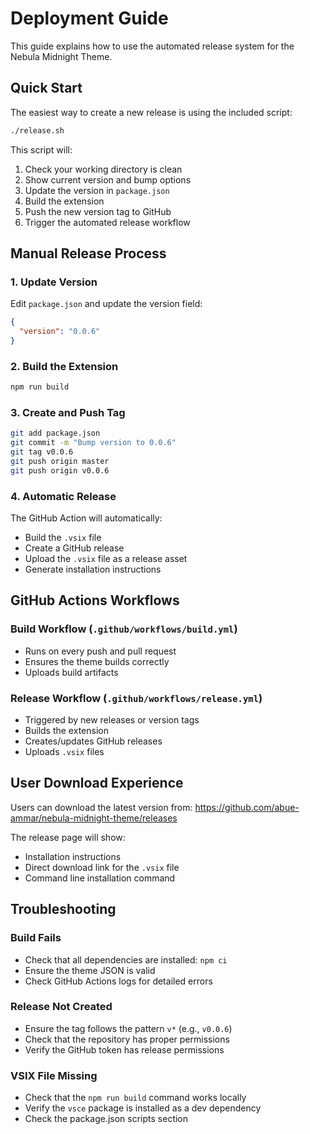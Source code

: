 # Deployment Guide

This guide explains how to use the automated release system for the Nebula Midnight Theme.

## Quick Start

The easiest way to create a new release is using the included script:

```bash
./release.sh
```

This script will:

1. Check your working directory is clean
2. Show current version and bump options
3. Update the version in `package.json`
4. Build the extension
5. Push the new version tag to GitHub
6. Trigger the automated release workflow

## Manual Release Process

### 1. Update Version

Edit `package.json` and update the version field:

```json
{
  "version": "0.0.6"
}
```

### 2. Build the Extension

```bash
npm run build
```

### 3. Create and Push Tag

```bash
git add package.json
git commit -m "Bump version to 0.0.6"
git tag v0.0.6
git push origin master
git push origin v0.0.6
```

### 4. Automatic Release

The GitHub Action will automatically:

- Build the `.vsix` file
- Create a GitHub release
- Upload the `.vsix` file as a release asset
- Generate installation instructions

## GitHub Actions Workflows

### Build Workflow (`.github/workflows/build.yml`)

- Runs on every push and pull request
- Ensures the theme builds correctly
- Uploads build artifacts

### Release Workflow (`.github/workflows/release.yml`)

- Triggered by new releases or version tags
- Builds the extension
- Creates/updates GitHub releases
- Uploads `.vsix` files

## User Download Experience

Users can download the latest version from:
https://github.com/abue-ammar/nebula-midnight-theme/releases

The release page will show:

- Installation instructions
- Direct download link for the `.vsix` file
- Command line installation command

## Troubleshooting

### Build Fails

- Check that all dependencies are installed: `npm ci`
- Ensure the theme JSON is valid
- Check GitHub Actions logs for detailed errors

### Release Not Created

- Ensure the tag follows the pattern `v*` (e.g., `v0.0.6`)
- Check that the repository has proper permissions
- Verify the GitHub token has release permissions

### VSIX File Missing

- Check that the `npm run build` command works locally
- Verify the `vsce` package is installed as a dev dependency
- Check the package.json scripts section

